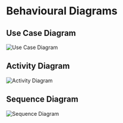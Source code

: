 # Behavioural Diagrams 
## Use Case Diagram
![Use Case Diagram](https://github.com/GEN-AUG/SDLC_01_Falcon/blob/main/2_Architecture/Behavioural%20Diagram/useCase.jpg)
## Activity Diagram
![Activity Diagram](https://github.com/GEN-AUG/SDLC_01_Falcon/blob/main/2_Architecture/Behavioural%20Diagram/activityDiagram.jpg)
## Sequence Diagram
![Sequence Diagram](https://user-images.githubusercontent.com/80383788/130315890-efeb4083-97fa-4bc7-a296-a02f92afa729.png)

